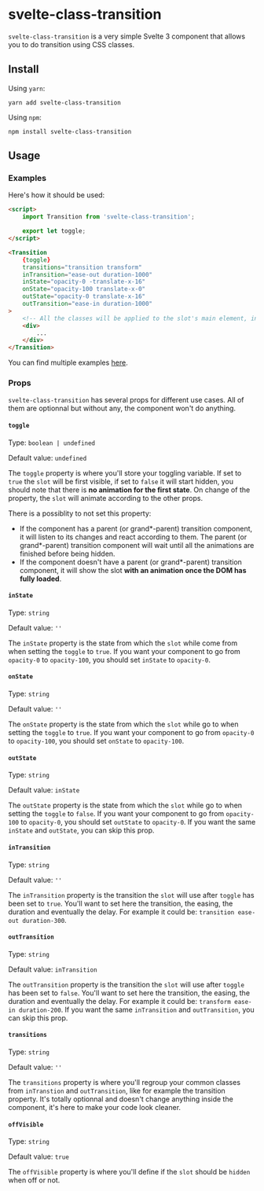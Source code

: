 # svelte-class-transition

`svelte-class-transition` is a very simple Svelte 3 component that allows you to do transition using CSS classes.

## Install

Using `yarn`:

```
yarn add svelte-class-transition
```

Using `npm`:

```
npm install svelte-class-transition
```

## Usage

### Examples

Here's how it should be used:

```html
<script>
    import Transition from 'svelte-class-transition';

    export let toggle;
</script>

<Transition
    {toggle}
    transitions="transition transform"
    inTransition="ease-out duration-1000"
    inState="opacity-0 -translate-x-16"
    onState="opacity-100 translate-x-0"
    outState="opacity-0 translate-x-16"
    outTransition="ease-in duration-1000"
>
    <!-- All the classes will be applied to the slot's main element, in this case, the div below -->
    <div>
        ...
    </div>
</Transition>
```

You can find multiple examples [here](https://svelte-class-transition-examples.now.sh/).

### Props

`svelte-class-transition` has several props for different use cases. All of them are optionnal but without any, the component won't do anything.

#### `toggle`

Type: `boolean | undefined`

Default value: `undefined`

The `toggle` property is where you'll store your toggling variable. If set to `true` the `slot` will be first visible, if set to `false` it will start hidden, you should note that there is **no animation for the first state**. On change of the property, the `slot` will animate according to the other props.

There is a possiblity to not set this property:

- If the component has a parent (or grand*-parent) transition component, it will listen to its changes and react according to them. The parent (or grand*-parent) transition component will wait until all the animations are finished before being hidden.
- If the component doesn't have a parent (or grand*-parent) transition component, it will show the slot **with an animation once the DOM has fully loaded**.

#### `inState`

Type: `string`

Default value: `''`

The `inState` property is the state from which the `slot` while come from when setting the `toggle` to `true`. If you want your component to go from `opacity-0` to `opacity-100`, you should set `inState` to `opacity-0`.

#### `onState`

Type: `string`

Default value: `''`

The `onState` property is the state from which the `slot` while go to when setting the `toggle` to `true`. If you want your component to go from `opacity-0` to `opacity-100`, you should set `onState` to `opacity-100`.

#### `outState`

Type: `string`

Default value: `inState`

The `outState` property is the state from which the `slot` while go to when setting the `toggle` to `false`. If you want your component to go from `opacity-100` to `opacity-0`, you should set `outState` to `opacity-0`. If you want the same `inState` and `outState`, you can skip this prop.

#### `inTransition`

Type: `string`

Default value: `''`

The `inTransition` property is the transition the `slot` will use after `toggle` has been set to `true`. You'll want to set here the transition, the easing, the duration and eventually the delay. For example it could be: `transition ease-out duration-300`.

#### `outTransition`

Type: `string`

Default value: `inTransition`

The `outTransition` property is the transition the `slot` will use after `toggle` has been set to `false`. You'll want to set here the transition, the easing, the duration and eventually the delay. For example it could be: `transform ease-in duration-200`. If you want the same `inTransition` and `outTransition`, you can skip this prop.

#### `transitions`

Type: `string`

Default value: `''`

The `transitions` property is where you'll regroup your common classes from `inTranstion` and `outTransition`, like for example the transition property. It's totally optionnal and doesn't change anything inside the component, it's here to make your code look cleaner.

#### `offVisible`

Type: `string`

Default value: `true`

The `offVisible` property is where you'll define if the `slot` should be `hidden` when off or not.
